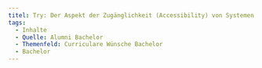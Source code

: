 ```yaml
---
titel: Try: Der Aspekt der Zugänglichkeit (Accessibility) von Systemen sollte zumindest als Teil eines Moduls thematisiert werden. Da das Thema auf Grund der gesetzlicher Änderungen durch den European Accessibility Act in den kommenden Jahren an Relevanz gewinnen wird.
tags:
  - Inhalte
  - Quelle: Alumni Bachelor
  - Themenfeld: Curriculare Wünsche Bachelor
  - Bachelor
---
```

